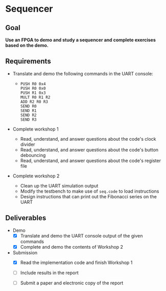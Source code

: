 # Sequencer

## Goal

**Use an FPGA to demo and study a sequencer and complete exercises based on the demo.**

## Requirements

- Translate and demo the following commands in the UART console:

  - ```
    PUSH R0 0x4
    PUSH R0 0x0
    PUSH R1 0x3
    MULT R0 R1 R2
    ADD R2 R0 R3
    SEND R0
    SEND R1
    SEND R2
    SEND R3
    ```

- Complete workshop 1

  - Read, understand, and answer questions about the code's clock divider
  - Read, understand, and answer questions about the code's button debouncing
  - Read, understand, and answer questions about the code's register file

- Complete workshop 2

  - Clean up the UART simulation output
  - Modify the testbench to make use of `seq.code` to load instructions
  - Design instructions that can print out the Fibonacci series on the UART

## Deliverables

- Demo
  - [x] Translate and demo the UART console output of the given commands
  - [x] Complete and demo the contents of Workshop 2

- Submission
  - [x] Read the implementation code and finish Workshop 1
  - [ ] Include results in the report
  - [ ] Submit a paper and electronic copy of the report

